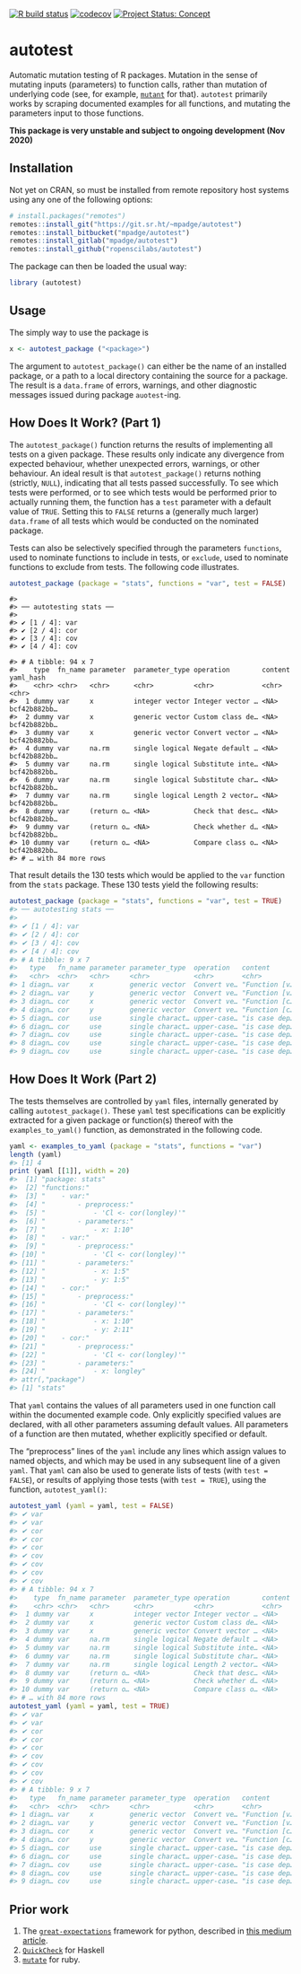 <!-- README.md is generated from README.Rmd. Please edit that file -->
<!-- badges: start -->

[![R build
status](https://github.com/ropenscilabs/autotest/workflows/R-CMD-check/badge.svg)](https://github.com/ropenscilabs/autotest/actions?query=workflow%3AR-CMD-check)
[![codecov](https://codecov.io/gh/ropenscilabs/autotest/branch/master/graph/badge.svg)](https://codecov.io/gh/ropenscilabs/autotest)
[![Project Status:
Concept](https://www.repostatus.org/badges/latest/concept.svg)](https://www.repostatus.org/#concept)
<!-- badges: end -->

autotest
========

Automatic mutation testing of R packages. Mutation in the sense of
mutating inputs (parameters) to function calls, rather than mutation of
underlying code (see, for example,
[`mutant`](https://github.com/ropensci/mutant) for that). `autotest`
primarily works by scraping documented examples for all functions, and
mutating the parameters input to those functions.

**This package is very unstable and subject to ongoing development (Nov
2020)**

Installation
------------

Not yet on CRAN, so must be installed from remote repository host
systems using any one of the following options:

``` r
# install.packages("remotes")
remotes::install_git("https://git.sr.ht/~mpadge/autotest")
remotes::install_bitbucket("mpadge/autotest")
remotes::install_gitlab("mpadge/autotest")
remotes::install_github("ropenscilabs/autotest")
```

The package can then be loaded the usual way:

``` r
library (autotest)
```

Usage
-----

The simply way to use the package is

``` r
x <- autotest_package ("<package>")
```

The argument to `autotest_package()` can either be the name of an
installed package, or a path to a local directory containing the source
for a package. The result is a `data.frame` of errors, warnings, and
other diagnostic messages issued during package `auotest`-ing.

How Does It Work? (Part 1)
--------------------------

The `autotest_package()` function returns the results of implementing
all tests on a given package. These results only indicate any divergence
from expected behaviour, whether unexpected errors, warnings, or other
behaviour. An ideal result is that `autotest_package()` returns nothing
(strictly, `NULL`), indicating that all tests passed successfully. To
see which tests were performed, or to see which tests would be performed
prior to actually running them, the function has a `test` parameter with
a default value of `TRUE`. Setting this to `FALSE` returns a (generally
much larger) `data.frame` of all tests which would be conducted on the
nominated package.

Tests can also be selectively specified through the parameters
`functions`, used to nominate functions to include in tests, or
`exclude`, used to nominate functions to exclude from tests. The
following code illustrates.

``` r
autotest_package (package = "stats", functions = "var", test = FALSE)
```

    #> 
    #> ── autotesting stats ──
    #> 
    #> ✔ [1 / 4]: var
    #> ✔ [2 / 4]: cor
    #> ✔ [3 / 4]: cov
    #> ✔ [4 / 4]: cov

    #> # A tibble: 94 x 7
    #>    type  fn_name parameter  parameter_type operation        content yaml_hash   
    #>    <chr> <chr>   <chr>      <chr>          <chr>            <chr>   <chr>       
    #>  1 dummy var     x          integer vector Integer vector … <NA>    bcf42b882bb…
    #>  2 dummy var     x          generic vector Custom class de… <NA>    bcf42b882bb…
    #>  3 dummy var     x          generic vector Convert vector … <NA>    bcf42b882bb…
    #>  4 dummy var     na.rm      single logical Negate default … <NA>    bcf42b882bb…
    #>  5 dummy var     na.rm      single logical Substitute inte… <NA>    bcf42b882bb…
    #>  6 dummy var     na.rm      single logical Substitute char… <NA>    bcf42b882bb…
    #>  7 dummy var     na.rm      single logical Length 2 vector… <NA>    bcf42b882bb…
    #>  8 dummy var     (return o… <NA>           Check that desc… <NA>    bcf42b882bb…
    #>  9 dummy var     (return o… <NA>           Check whether d… <NA>    bcf42b882bb…
    #> 10 dummy var     (return o… <NA>           Compare class o… <NA>    bcf42b882bb…
    #> # … with 84 more rows

That result details the 130 tests which would be applied to the `var`
function from the `stats` package. These 130 tests yield the following
results:

``` r
autotest_package (package = "stats", functions = "var", test = TRUE)
#> ── autotesting stats ──
#> 
#> ✔ [1 / 4]: var
#> ✔ [2 / 4]: cor
#> ✔ [3 / 4]: cov
#> ✔ [4 / 4]: cov
#> # A tibble: 9 x 7
#>   type   fn_name parameter parameter_type  operation   content       yaml_hash  
#>   <chr>  <chr>   <chr>     <chr>           <chr>       <chr>         <chr>      
#> 1 diagn… var     x         generic vector  Convert ve… "Function [v… bcf42b882b…
#> 2 diagn… var     y         generic vector  Convert ve… "Function [v… bcf42b882b…
#> 3 diagn… cor     x         generic vector  Convert ve… "Function [c… bcf42b882b…
#> 4 diagn… cor     y         generic vector  Convert ve… "Function [c… bcf42b882b…
#> 5 diagn… cor     use       single charact… upper-case… "is case dep… bcf42b882b…
#> 6 diagn… cor     use       single charact… upper-case… "is case dep… 4e21cddacf…
#> 7 diagn… cov     use       single charact… upper-case… "is case dep… 4e21cddacf…
#> 8 diagn… cov     use       single charact… upper-case… "is case dep… 8dc19144c4…
#> 9 diagn… cov     use       single charact… upper-case… "is case dep… 87d5da3d7a…
```

How Does It Work (Part 2)
-------------------------

The tests themselves are controlled by `yaml` files, internally
generated by calling `autotest_package()`. These `yaml` test
specifications can be explicitly extracted for a given package or
function(s) thereof with the `examples_to_yaml()` function, as
demonstrated in the following code.

``` r
yaml <- examples_to_yaml (package = "stats", functions = "var")
length (yaml)
#> [1] 4
print (yaml [[1]], width = 20)
#>  [1] "package: stats"                    
#>  [2] "functions:"                        
#>  [3] "    - var:"                        
#>  [4] "        - preprocess:"             
#>  [5] "            - 'Cl <- cor(longley)'"
#>  [6] "        - parameters:"             
#>  [7] "            - x: 1:10"             
#>  [8] "    - var:"                        
#>  [9] "        - preprocess:"             
#> [10] "            - 'Cl <- cor(longley)'"
#> [11] "        - parameters:"             
#> [12] "            - x: 1:5"              
#> [13] "            - y: 1:5"              
#> [14] "    - cor:"                        
#> [15] "        - preprocess:"             
#> [16] "            - 'Cl <- cor(longley)'"
#> [17] "        - parameters:"             
#> [18] "            - x: 1:10"             
#> [19] "            - y: 2:11"             
#> [20] "    - cor:"                        
#> [21] "        - preprocess:"             
#> [22] "            - 'Cl <- cor(longley)'"
#> [23] "        - parameters:"             
#> [24] "            - x: longley"          
#> attr(,"package")
#> [1] "stats"
```

That `yaml` contains the values of all parameters used in one function
call within the documented example code. Only explicitly specified
values are declared, with all other parameters assuming default values.
All parameters of a function are then mutated, whether explicitly
specified or default.

The “preprocess” lines of the `yaml` include any lines which assign
values to named objects, and which may be used in any subsequent line of
a given `yaml`. That `yaml` can also be used to generate lists of tests
(with `test = FALSE`), or results of applying those tests (with
`test = TRUE`), using the function, `autotest_yaml()`:

``` r
autotest_yaml (yaml = yaml, test = FALSE)
#> ✔ var
#> ✔ var
#> ✔ cor
#> ✔ cor
#> ✔ cor
#> ✔ cov
#> ✔ cov
#> ✔ cov
#> ✔ cov
#> # A tibble: 94 x 7
#>    type  fn_name parameter  parameter_type operation        content yaml_hash   
#>    <chr> <chr>   <chr>      <chr>          <chr>            <chr>   <chr>       
#>  1 dummy var     x          integer vector Integer vector … <NA>    bcf42b882bb…
#>  2 dummy var     x          generic vector Custom class de… <NA>    bcf42b882bb…
#>  3 dummy var     x          generic vector Convert vector … <NA>    bcf42b882bb…
#>  4 dummy var     na.rm      single logical Negate default … <NA>    bcf42b882bb…
#>  5 dummy var     na.rm      single logical Substitute inte… <NA>    bcf42b882bb…
#>  6 dummy var     na.rm      single logical Substitute char… <NA>    bcf42b882bb…
#>  7 dummy var     na.rm      single logical Length 2 vector… <NA>    bcf42b882bb…
#>  8 dummy var     (return o… <NA>           Check that desc… <NA>    bcf42b882bb…
#>  9 dummy var     (return o… <NA>           Check whether d… <NA>    bcf42b882bb…
#> 10 dummy var     (return o… <NA>           Compare class o… <NA>    bcf42b882bb…
#> # … with 84 more rows
autotest_yaml (yaml = yaml, test = TRUE)
#> ✔ var
#> ✔ var
#> ✔ cor
#> ✔ cor
#> ✔ cor
#> ✔ cov
#> ✔ cov
#> ✔ cov
#> ✔ cov
#> # A tibble: 9 x 7
#>   type   fn_name parameter parameter_type  operation   content       yaml_hash  
#>   <chr>  <chr>   <chr>     <chr>           <chr>       <chr>         <chr>      
#> 1 diagn… var     x         generic vector  Convert ve… "Function [v… bcf42b882b…
#> 2 diagn… var     y         generic vector  Convert ve… "Function [v… bcf42b882b…
#> 3 diagn… cor     x         generic vector  Convert ve… "Function [c… bcf42b882b…
#> 4 diagn… cor     y         generic vector  Convert ve… "Function [c… bcf42b882b…
#> 5 diagn… cor     use       single charact… upper-case… "is case dep… bcf42b882b…
#> 6 diagn… cor     use       single charact… upper-case… "is case dep… 4e21cddacf…
#> 7 diagn… cov     use       single charact… upper-case… "is case dep… 4e21cddacf…
#> 8 diagn… cov     use       single charact… upper-case… "is case dep… 8dc19144c4…
#> 9 diagn… cov     use       single charact… upper-case… "is case dep… 87d5da3d7a…
```

Prior work
----------

1.  The
    [`great-expectations`](https://github.com/great-expectations/great_expectations)
    framework for python, described in [this medium
    article](https://medium.com/@expectgreatdata/down-with-pipeline-debt-introducing-great-expectations-862ddc46782a).
2.  [`QuickCheck`](https://hackage.haskell.org/package/QuickCheck) for
    Haskell
3.  [`mutate`](https://github.com/mbj/mutant) for ruby.
